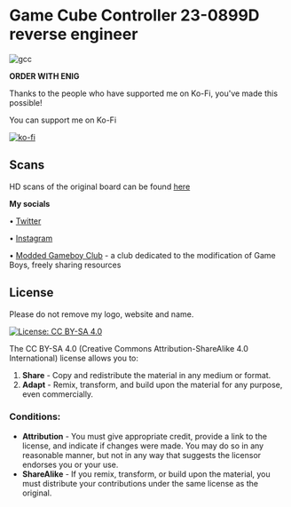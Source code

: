 # Game Cube Controller 23-0899D reverse engineer

![gcc](https://github.com/user-attachments/assets/f32a0499-9ba3-4173-843c-be8b59d13f22)


**ORDER WITH ENIG**

Thanks to the people who have supported me on Ko-Fi, you've made this possible! 

You can support me on Ko-Fi

[![ko-fi](https://ko-fi.com/img/githubbutton_sm.svg)](https://ko-fi.com/L4L12T33R)

## Scans

HD scans of the original board can be found [here](https://github.com/nataliethenerd/boardscans/tree/main/GCC-23-0899D)

**My socials**

• [Twitter](https://twitter.com/natalie_thenerd) 

• [Instagram](https://www.instagram.com/natalie.thenerd/) 

• [Modded Gameboy Club](https://moddedgameboy.club/) - a club dedicated to the modification of Game Boys, freely sharing resources


## License

Please do not remove my logo, website and name.

[![License: CC BY-SA 4.0](https://img.shields.io/badge/License-CC_BY--SA_4.0-lightgrey.svg)](https://creativecommons.org/licenses/by-sa/4.0/)

The CC BY-SA 4.0 (Creative Commons Attribution-ShareAlike 4.0 International) license allows you to:

1. **Share** - Copy and redistribute the material in any medium or format.
2. **Adapt** - Remix, transform, and build upon the material for any purpose, even commercially.

### Conditions:

- **Attribution** - You must give appropriate credit, provide a link to the license, and indicate if changes were made. You may do so in any reasonable manner, but not in any way that suggests the licensor endorses you or your use.
- **ShareAlike** - If you remix, transform, or build upon the material, you must distribute your contributions under the same license as the original.
